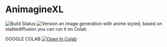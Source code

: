 # AnimagineXL
![Build Status](https://img.shields.io/badge/build-passing-brightgreen)
![Version](https://img.shields.io/badge/version-0.1-blue)
an image generation with anime styled, based on stablediffusion
you can run it on Colab

GOOGLE COLAB
[![Open In Colab](https://colab.research.google.com/assets/colab-badge.svg)]([https://colab.research.google.com/github/username/repository-name/blob/main/path_to_notebook/notebook.ipynb](https://colab.research.google.com/github/Dlcuy22/AnimagineXL/blob/main/AnimemagineXL_ImageGeneration.ipynb))
